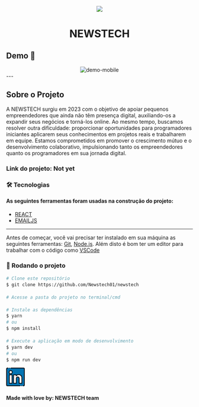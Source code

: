 <p align="center">
 <img src="https://github.com/Gisellyrock/App-Flutter-CRTECH/assets/104739434/bb9d8071-d2fa-43b4-bb6b-aa353803123f"/>
</p>

<h1 style="text-align: center; font-weight: bold;">NEWSTECH</h1>

## Demo 📸

<div align="center">

   <img src="" alt="demo-mobile" height="425">

</div> 
 ---

## Sobre o Projeto

A NEWSTECH surgiu em 2023 com o objetivo de apoiar pequenos empreendedores que ainda não têm presença digital, auxiliando-os a expandir seus negócios e torná-los online. Ao mesmo tempo, buscamos resolver outra dificuldade: proporcionar oportunidades para programadores iniciantes aplicarem seus conhecimentos em projetos reais e trabalharem em equipe. Estamos comprometidos em promover o crescimento mútuo e o desenvolvimento colaborativo, impulsionando tanto os empreendedores quanto os programadores em sua jornada digital.

### Link do projeto: Not yet

### 🛠 Tecnologias

#### As seguintes ferramentas foram usadas na construção do projeto:

- [REACT](https://pt-br.reactjs.org/)
- [EMAILJS](https://www.emailjs.com/docs/)

---

Antes de começar, você vai precisar ter instalado em sua máquina as seguintes ferramentas:
[Git](https://git-scm.com), [Node.js](https://nodejs.org/en/).
Além disto é bom ter um editor para trabalhar com o código como [VSCode](https://code.visualstudio.com/)

### 🎲 Rodando o projeto

```bash
# Clone este repositório
$ git clone https://github.com/Newstech01/newstech

# Acesse a pasta do projeto no terminal/cmd

# Instale as dependências
$ yarn
# ou
$ npm install

# Execute a aplicação em modo de desenvolvimento
$ yarn dev
# ou
$ npm run dev

```

<a href="https://raw.githubusercontent.com/ARTHURPC03/Proffy-FullStack/master/github/linkedin.png">
<img src="https://raw.githubusercontent.com/ARTHURPC03/Proffy-FullStack/master/github/linkedin.png" alt="LinkedIn" height="50"></a>
<br />

#### Made with love by: NEWSTECH team
